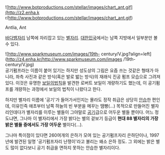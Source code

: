 ![http://www.botproductions.com/stellar/images/chart_ant.gif](http://z2.enha.k
r/http://www.botproductions.com/stellar/images/chart_ant.gif)

Antlia, Ant  

[바다뱀자리](%EB%B0%94%EB%8B%A4%EB%B1%80%EC%9E%90%EB%A6%AC.md) 남쪽에 자리잡고 있는
[별자리](%EB%B3%84%EC%9E%90%EB%A6%AC.md).
[대한민국](%EB%8C%80%ED%95%9C%EB%AF%BC%EA%B5%AD.md)에서는 남쪽 지방에서 일부분만 볼 수 있다.

![http://www.sparkmuseum.com/images/19th-
century/V.jpg?align=left](http://z4.enha.kr/http://www.sparkmuseum.com/images
/19th-century/V.jpg)  
공기펌프라는 이름이 붙어 있기는 하지만 성도상의 그림은 요즘 쓰는 것같은 형태가 아니라, 좌측 사진과 같은 방식(혹은 발로 밟는 방식)의
재래식 진공 펌프 모습으로 그려져 있다. 이것은 유명한 [보일의법칙](%EB%B3%B4%EC%9D%BC%EC%9D%98%20%EB%B2%95%EC%B9%99.md)을 발견한 로버트 보일이 개량하기도
했는데, 이 공기펌프를 개량하는 과정에서 보일의 법칙이 나왔다고 한다.

하지만 별자리 이름에 '공기'가 들어가서인지는 몰라도 정작 취급은 상당히 [안습](%EC%95%88%EC%8A%B5.md)한 편인데,
이유인즉 애초부터 남쪽 하늘의 빈 부분을 메꾸는 땜빵(…) 목적으로 만들어진 별자리인데다가 별자리를 이루는 별들이 그야말로
[공기](%EA%B3%B5%EA%B8%B0.md)급으로 어두운 별들 뿐이다. 어느 정도냐면, 그나마 이 별자리에서 가장 밝다는 별의
겉보기 등급이 **현대 88 별자리의 가장 밝은 별들 중에서도 가장 어두운** 별이다(…).

그나마 특이점이 있다면 260여개의 은하가 모여 있는 공기펌프자리 은하단이나, 1997년에 발견된 일명 '공기펌프자리 난쟁이'라고 불리는
왜소 은하 정도. 그 외에는 밝은 별도 많이 없다보니 공기 취급을 면하지 못하는 안습한 별자리이다.  

